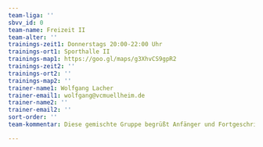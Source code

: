 ```yaml
---
team-liga: ''
sbvv_id: 0
team-name: Freizeit II
team-alter: ''
trainings-zeit1: Donnerstags 20:00-22:00 Uhr
trainings-ort1: Sporthalle II
trainings-map1: https://goo.gl/maps/g3XhvCS9gpR2
trainings-zeit2: ''
trainings-ort2: ''
trainings-map2: ''
trainer-name1: Wolfgang Lacher
trainer-email1: wolfgang@vcmuellheim.de
trainer-name2: ''
trainer-email2: ''
sort-order: ''
team-kommentar: Diese gemischte Gruppe begrüßt Anfänger und Fortgeschrittene gleichermaßen!

---
```

